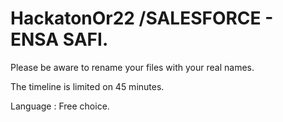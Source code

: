 # HackatonOr22 /SALESFORCE - ENSA SAFI.

Please be aware to rename your files with your real names.

The timeline is limited on 45 minutes.

Language : Free choice.



                            

